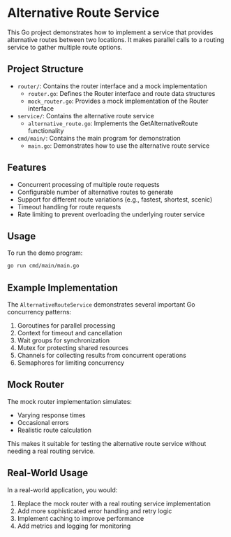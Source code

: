 # Alternative Route Service

This Go project demonstrates how to implement a service that provides alternative routes between two locations. It makes parallel calls to a routing service to gather multiple route options.

## Project Structure

- `router/`: Contains the router interface and a mock implementation
  - `router.go`: Defines the Router interface and route data structures
  - `mock_router.go`: Provides a mock implementation of the Router interface
- `service/`: Contains the alternative route service
  - `alternative_route.go`: Implements the GetAlternativeRoute functionality
- `cmd/main/`: Contains the main program for demonstration
  - `main.go`: Demonstrates how to use the alternative route service

## Features

- Concurrent processing of multiple route requests
- Configurable number of alternative routes to generate
- Support for different route variations (e.g., fastest, shortest, scenic)
- Timeout handling for route requests
- Rate limiting to prevent overloading the underlying router service

## Usage

To run the demo program:

```bash
go run cmd/main/main.go
```

## Example Implementation

The `AlternativeRouteService` demonstrates several important Go concurrency patterns:

1. Goroutines for parallel processing
2. Context for timeout and cancellation
3. Wait groups for synchronization
4. Mutex for protecting shared resources
5. Channels for collecting results from concurrent operations
6. Semaphores for limiting concurrency

## Mock Router

The mock router implementation simulates:

- Varying response times
- Occasional errors
- Realistic route calculation

This makes it suitable for testing the alternative route service without needing a real routing service.

## Real-World Usage

In a real-world application, you would:

1. Replace the mock router with a real routing service implementation
2. Add more sophisticated error handling and retry logic
3. Implement caching to improve performance
4. Add metrics and logging for monitoring 